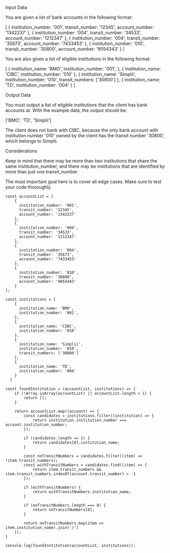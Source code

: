 Input Data

You are given a list of bank accounts in the following format:

[
  {
    institution_number: '001',
    transit_number: '12345',
    account_number: '1342237'
  },
  {
    institution_number: '004',
    transit_number: '34533',
    account_number: '1212347'
  },
  {
    institution_number: '004',
    transit_number: '35673',
    account_number: '7433453'
  },
  {
    institution_number: '010',
    transit_number: '30800',
    account_number: '9054343'
  }
]

You are also given a list of eligible institutions in the following format:

[
  {
    institution_name: 'BMO',
    institution_number: '001',
  },
  {
    institution_name: 'CIBC',
    institution_number: '010'
  },
  {
    institution_name: 'Simplii',
    institution_number: '010',
    transit_numbers: ['30800']
  },
  {
    institution_name: 'TD',
    institution_number: '004'
  }
]

Output Data

You must output a list of eligible institutions that the client has bank accounts at. With the example data, the output should be:

['BMO', 'TD', 'Simplii']

The client does not bank with CIBC, because the only bank account with institution number '010' owned by the client has the transit number '30800', which belongs to Simplii.

Considerations

Keep in mind that there may be more than two institutions that share the same institution_number, and there may be institutions that are identified by more than just one transit_number. 

The most important goal here is to cover all edge cases. Make sure to test your code thoroughly.


```
const accountList = [
    {
      institution_number: '001',
      transit_number: '12345',
      account_number: '1342237'
    },
    {
      institution_number: '004',
      transit_number: '34533',
      account_number: '1212347'
    },
    {
      institution_number: '004',
      transit_number: '35673',
      account_number: '7433453'
    },
    {
      institution_number: '010',
      transit_number: '30800',
      account_number: '9054343'
    }
];

const institutions = [
    {
      institution_name: 'BMO',
      institution_number: '001',
    },
    {
      institution_name: 'CIBC',
      institution_number: '010'
    },
    {
      institution_name: 'Simplii',
      institution_number: '010',
      transit_numbers: ['30800']
    },
    {
      institution_name: 'TD',
      institution_number: '004'
    }
  ]

const foundInstitution = (accountList, institutions) => {
    if (!Array.isArray(accountList) || accountList.length < 1) {
        return [];
    }

    return accountList.map((account) => {
        const candidates = institutions.filter((institution) => {
            return institution.institution_number === account.institution_number;
        });

        if (candidates.length <= 1) {
            return candidates[0].institution_name;
        }
        
        const noTransitNumbers = candidates.filter((item) => !item.transit_numbers);
        const withTransitNumbers = candidates.find((item) => {
            return item.transit_numbers && item.transit_numbers.indexOf(account.transit_number) > -1
        });

        if (withTransitNumbers) {
            return withTransitNumbers.institution_name;
        }

        if (noTransitNumbers.length === 0) {
            return noTransitNumbers[0];
        }

        return noTransitNumbers.map(item => item.institution_name).join('/')
    });
}

console.log(foundInstitution(accountList, institutions));
```
